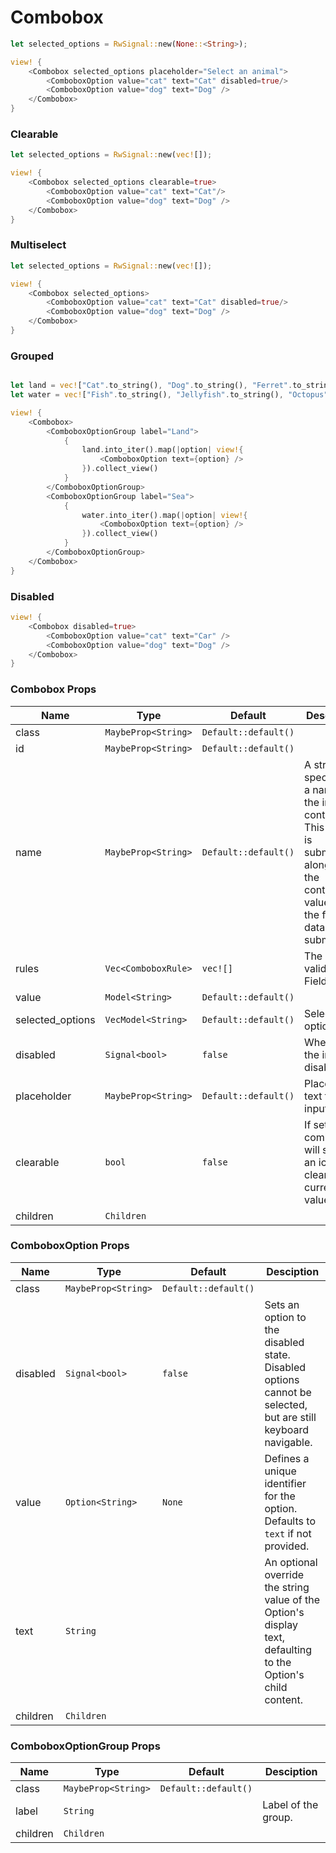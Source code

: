 # Combobox

```rust demo
let selected_options = RwSignal::new(None::<String>);

view! {
    <Combobox selected_options placeholder="Select an animal">
        <ComboboxOption value="cat" text="Cat" disabled=true/>
        <ComboboxOption value="dog" text="Dog" />
    </Combobox>
}
```

### Clearable

```rust demo
let selected_options = RwSignal::new(vec![]);

view! {
    <Combobox selected_options clearable=true>
        <ComboboxOption value="cat" text="Cat"/>
        <ComboboxOption value="dog" text="Dog" />
    </Combobox>
}
```

### Multiselect

```rust demo
let selected_options = RwSignal::new(vec![]);

view! {
    <Combobox selected_options>
        <ComboboxOption value="cat" text="Cat" disabled=true/>
        <ComboboxOption value="dog" text="Dog" />
    </Combobox>
}
```

### Grouped

```rust demo

let land = vec!["Cat".to_string(), "Dog".to_string(), "Ferret".to_string(), "Hamster".to_string()];
let water = vec!["Fish".to_string(), "Jellyfish".to_string(), "Octopus".to_string(), "Seal".to_string()];

view! {
    <Combobox>
        <ComboboxOptionGroup label="Land">
            {
                land.into_iter().map(|option| view!{
                    <ComboboxOption text={option} />
                }).collect_view()
            }
        </ComboboxOptionGroup>
        <ComboboxOptionGroup label="Sea">
            {
                water.into_iter().map(|option| view!{
                    <ComboboxOption text={option} />
                }).collect_view()
            }
        </ComboboxOptionGroup>
    </Combobox>
}
```

### Disabled

```rust demo
view! {
    <Combobox disabled=true>
        <ComboboxOption value="cat" text="Car" />
        <ComboboxOption value="dog" text="Dog" />
    </Combobox>
}
```

### Combobox Props

| Name | Type | Default | Desciption |
| --- | --- | --- | --- |
| class | `MaybeProp<String>` | `Default::default()` |  |
| id | `MaybeProp<String>` | `Default::default()` |  |
| name | `MaybeProp<String>` | `Default::default()` | A string specifying a name for the input control. This name is submitted along with the control's value when the form data is submitted. |
| rules | `Vec<ComboboxRule>` | `vec![]` | The rules to validate Field. |
| value | `Model<String>` | `Default::default()` |  |
| selected_options | `VecModel<String>` | `Default::default()` | Selected option. |
| disabled | `Signal<bool>` | `false` | Whether the input is disabled. |
| placeholder | `MaybeProp<String>` | `Default::default()` | Placeholder text for the input. |
| clearable | `bool` | `false` | If set, the combobox will show an icon to clear the current value. |
| children | `Children` |  |  |

### ComboboxOption Props

| Name | Type | Default | Desciption |
| --- | --- | --- | --- |
| class | `MaybeProp<String>` | `Default::default()` |  |
| disabled | `Signal<bool>` | `false` | Sets an option to the disabled state. Disabled options cannot be selected, but are still keyboard navigable. |
| value | `Option<String>` | `None` | Defines a unique identifier for the option. Defaults to `text` if not provided. |
| text | `String` |  | An optional override the string value of the Option's display text, defaulting to the Option's child content. |
| children | `Children` |  |  |

### ComboboxOptionGroup Props

| Name     | Type                | Default              | Desciption          |
| -------- | ------------------- | -------------------- | ------------------- |
| class    | `MaybeProp<String>` | `Default::default()` |                     |
| label    | `String`            |                      | Label of the group. |
| children | `Children`          |                      |                     |
